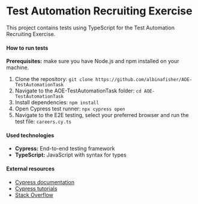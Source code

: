 # Test Automation Recruiting Exercise

This project contains tests using TypeScript for the Test Automation Recruiting Exercise.

#### How to run tests

**Prerequisites:** make sure you have Node.js and npm installed on your machine.

1. Clone the repository:
   `git clone https://github.com/albinafisher/AOE-TestAutomationTask`
2. Navigate to the AOE-TestAutomationTask folder:
   `cd AOE-TestAutomationTask`
3. Install dependencies:
   `npm install`
4. Open Cypress test runner:
   `npx cypress open`
5. Navigate to the E2E testing, select your preferred browser and run the test file:
   `careers.cy.ts`

#### Used technologies

- **Cypress:** End-to-end testing framework
- **TypeScript:** JavaScript with syntax for types

#### External resources

- [Cypress documentation](https://docs.cypress.io/)
- [Cypress tutorials](https://learn.cypress.io/)
- [Stack Overflow](https://stackoverflow.com/)
